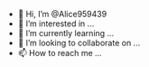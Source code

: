  - 👋 Hi, I’m @Alice959439
 - 👀 I’m interested in ...
 - 🌱 I’m currently learning ...
 - 💞️ I’m looking to collaborate on ...
 - 📫 How to reach me ...

<!---
ALICES959439/ALICIT959439是一个特殊的骆驼存储库,因为它的"阅读.md"(这个文件)出现在你的GUUUB配置文件上。
您可以点击预览链接查看您的更改。
--->
